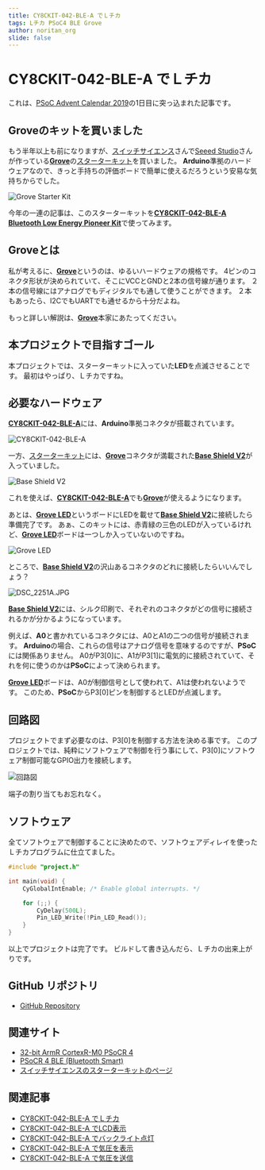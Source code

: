 ```yaml
---
title: CY8CKIT-042-BLE-A でＬチカ
tags: Lチカ PSoC4 BLE Grove
author: noritan_org
slide: false
---
```

# CY8CKIT-042-BLE-A でＬチカ

これは、[PSoC Advent Calendar 2019]の1日目に突っ込まれた記事です。

## Groveのキットを買いました

もう半年以上も前になりますが、[スイッチサイエンス][Switch Science]さんで[Seeed Studio]さんが作っている[**Grove**][Grove]の[スターターキット][Grove Starter Kit]を買いました。
**Arduino**準拠のハードウェアなので、きっと手持ちの評価ボードで簡単に使えるだろうという安易な気持ちからでした。

![Grove Starter Kit](./GroveStarterKit.jpeg)

今年の一連の記事は、このスターターキットを[**CY8CKIT-042-BLE-A Bluetooth Low Energy Pioneer Kit**][CY8CKIT-042-BLE-A]で使ってみます。


## Groveとは

私が考えるに、[**Grove**][Grove]というのは、ゆるいハードウェアの規格です。
4ピンのコネクタ形状が決められていて、そこにVCCとGNDと2本の信号線が通ります。
２本の信号線にはアナログでもディジタルでも通して使うことができます。
２本もあったら、I2CでもUARTでも通せるから十分だよね。

もっと詳しい解説は、[**Grove**][Grove]本家にあたってください。


## 本プロジェクトで目指すゴール

本プロジェクトでは、スターターキットに入っていた**LED**を点滅させることです。
最初はやっぱり、Ｌチカですね。


## 必要なハードウェア

[**CY8CKIT-042-BLE-A**][CY8CKIT-042-BLE-A]には、**Arduino**準拠コネクタが搭載されています。

![CY8CKIT-042-BLE-A](./CY8CKIT-042-BLE-A.png)

一方、[スターターキット][Grove Starter Kit]には、[**Grove**][Grove]コネクタが満載された[**Base Shield V2**][Base Shield V2]が入っていました。

![Base Shield V2](./BaseShieldV2.jpeg)

これを使えば、[**CY8CKIT-042-BLE-A**][CY8CKIT-042-BLE-A]でも[**Grove**][Grove]が使えるようになります。

あとは、[**Grove LED**][Grove LED]というボードにLEDを載せて[**Base Shield V2**][Base Shield V2]に接続したら準備完了です。
あぁ、このキットには、赤青緑の三色のLEDが入っているけれど、[**Grove LED**][Grove LED]ボードは一つしか入っていないのですね。

![Grove LED](./GroveLed.jpeg)

ところで、[**Base Shield V2**][Base Shield V2]の沢山あるコネクタのどれに接続したらいいんでしょう？

![DSC_2251A.JPG](./DSC_2251A.JPG)

[**Base Shield V2**][Base Shield V2]には、シルク印刷で、それぞれのコネクタがどの信号に接続されるかが分かるようになっています。

例えば、**A0**と書かれているコネクタには、A0とA1の二つの信号が接続されます。
**Arduino**の場合、これらの信号はアナログ信号を意味するのですが、**PSoC**には関係ありません。
A0がP3[0]に、A1がP3[1]に電気的に接続されていて、それを何に使うのかは**PSoC**によって決められます。

[**Grove LED**][Grove LED]ボードは、A0が制御信号として使われて、A1は使われないようです。
このため、**PSoC**からP3[0]ピンを制御するとLEDが点滅します。


## 回路図

プロジェクトでまず必要なのは、P3[0]を制御する方法を決める事です。
このプロジェクトでは、純粋にソフトウェアで制御を行う事にして、P3[0]にソフトウェア制御可能なGPIO出力を接続します。

![回路図](./schematic1.png)

端子の割り当てもお忘れなく。


## ソフトウェア

全てソフトウェアで制御することに決めたので、ソフトウェアディレイを使ったＬチカプログラムに仕立てました。

```c:main.c
#include "project.h"

int main(void) {
    CyGlobalIntEnable; /* Enable global interrupts. */

    for (;;) {
        CyDelay(500L);
        Pin_LED_Write(!Pin_LED_Read());
    }
}
```

以上でプロジェクトは完了です。
ビルドして書き込んだら、Ｌチカの出来上がりです。


## GitHub リポジトリ
* [GitHub Repository][repository]

## 関連サイト
* [32-bit ArmR CortexR-M0 PSoCR 4][PSoC 4]
* [PSoCR 4 BLE (Bluetooth Smart)][PSoC 4 BLE]
* [スイッチサイエンスのスターターキットのページ][ssci Starter Kit]

## 関連記事
* [CY8CKIT-042-BLE-A でＬチカ][GLChika]
* [CY8CKIT-042-BLE-A でLCD表示][GLCDShow]
* [CY8CKIT-042-BLE-A でバックライト点灯][GBLChika]
* [CY8CKIT-042-BLE-A で気圧を表示][GBarometer]
* [CY8CKIT-042-BLE-A で気圧を送信][GBLE]

[GLChika]:./chap1.md
[GLCDShow]:./chap2.md
[GBLChika]:./chap3.md
[GBarometer]:./chap4.md
[GBLE]:./chap5.md
[PSoC Advent Calendar 2019]:https://qiita.com/advent-calendar/2019/psoc
[Switch Science]:https://www.switch-science.com/
[Seeed Studio]:https://www.seeedstudio.com/
[Grove]:https://www.seeedstudio.com/Grove
[Grove Starter Kit]:https://www.seeedstudio.com/Grove-Starter-Kit-for-Arduino-p-1855.html
[ssci Starter Kit]:https://www.switch-science.com/catalog/1812/
[CY8CKIT-042-BLE-A]:https://www.cypress.com/cy8ckit-042-ble-a
[Base Shield V2]:https://www.seeedstudio.com/Base-Shield-V2.html
[Grove LED]:https://www.seeedstudio.com/Grove-Red-LED.html
[PSoC 4]:http://www.cypress.com/psoc4
[PSoC 4 BLE]:https://www.cypress.com/products/psoc-4-ble-bluetooth-smart
[repository]:https://github.com/noritan/Advent2019
